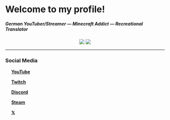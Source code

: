# Welcome to my profile!

##### German YouTuber/Streamer — Minecraft Addict — Recreational Translator
<div align="center">
    <img src="https://github-readme-stats.vercel.app/api?username=ACGaming&show_icons=true&theme=dark" />
    <img src="https://github-readme-stats.vercel.app/api/top-langs/?username=ACGaming&theme=dark&layout=compact" />
</div>
<hr />

### Social Media
<img src="https://simpleicons.org/icons/youtube.svg" width="15" height="15"> [**YouTube**](https://www.youtube.com/@ACGaming56)

<img src="https://simpleicons.org/icons/twitch.svg" width="15" height="15"> [**Twitch**](https://www.twitch.tv/acgaming56)

<img src="https://simpleicons.org/icons/discord.svg" width="15" height="15"> [**Discord**](https://discord.gg/qVmBXAM)

<img src="https://simpleicons.org/icons/steam.svg" width="15" height="15"> [**Steam**](https://steamcommunity.com/id/ACGaming56)

<img src="https://simpleicons.org/icons/x.svg" width="15" height="15"> [**𝕏**](https://twitter.com/AlertClock)
